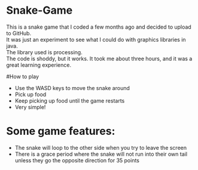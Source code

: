 # Snake-Game
This is a snake game that I coded a few months ago and decided to upload to GitHub.   
It was just an experiment to see what I could do with graphics libraries in java.   
The library used is processing.  
The code is shoddy, but it works.
It took me about three hours, and it was a great learning experience.



#How to play
* Use the WASD keys to move the snake around
* Pick up food
* Keep picking up food until the game restarts
* Very simple!


# Some game features:
* The snake will loop to the other side when you try to leave the screen
* There is a grace period where the snake will not run into their own tail unless they go the opposite direction for 35 points
